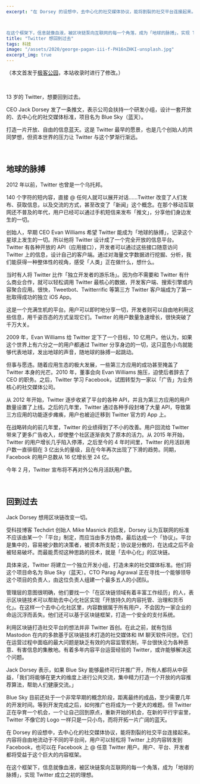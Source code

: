 ```yaml
---
excerpt: "在 Dorsey 的设想中，去中心化的社交媒体协议，能将割裂的社交平台连接起来。内容将自由地流动于不同的平台间，用户可以轻松将 Twitter 上的内容转发到 Facebook，也可以在 Facebook 上 @ 任意 Twitter 用户。用户、平台、开发者都将受益于这个巨大的内容框架。



在这个框架下，信息就像血液，被区块链泵向互联网的每一个角落，成为「地球的脉搏」，实现 Twitter 成立之初的理想。"
title: "Twitter 想回到过去"
tags: 科技
image: "/assets/2020/george-pagan-iii-f-PH16nZHKI-unsplash.jpg"
excerpt_img: true
---
```


（本文首发于[极客公园](https://www.geekpark.net/news/254228)，本站收录时进行了修改。）

<br>

13 岁的 Twitter，想要回到过去。

CEO Jack Dorsey 发了一条推文，表示公司会扶持一个研发小组，设计一套开放的、去中心化的社交媒体标准，项目名为 Blue Sky（蓝天）。

打造一片开放、自由的信息蓝天。这是 Twitter 最早的愿景，也是几个创始人的共同梦想，但资本世界的压力让 Twitter 与这个梦渐行渐远。

<br>

## 地球的脉搏
2012 年以前，Twitter 也曾是一个乌托邦。

140 个字符的短内容，直接 @ 任何人就可以展开对话……Twitter 改变了人们发布、获取信息，以及交流的方式，甚至改变了「新闻」这个概念。在那个移动互联网还不普及的年代，用户已经可以通过手机短信来发布「推文」，分享他们身边发生的一切。

创始人，早期 CEO Evan Williams 希望 Twitter 能成为「地球的脉搏」，记录这个星球上发生的一切。所以他将 Twitter 设计成了一个完全开放的信息平台。Twitter 有各种开放的 API（应用接口），开发者可以通过这些接口随意访问 Twitter 上的信息，设计自己的客户端。通过对海量文字数据进行挖掘、分析，我们能获得一种整体性的视角，感受「人类」正在做什么，想什么。

当时有人将 Twitter 比作「独立开发者的游乐场」。因为你不需要和 Twitter 有什么商业合作，就可以轻松调用 Twitter 最核心的数据，开发客户端、搜索引擎或内容聚合应用。很快，Tweetbot、Twitterrific 等第三方 Twitter 客户端成为了第一批取得成功的独立 iOS App。

这是一个充满生机的平台。用户可以即时地分享一切，开发者则可以自由地利用这些信息，用千姿百态的方式呈现它们。Twitter 的用户数量急速增长，很快突破了千万大关。

2009 年，Evan Williams 给 Twitter 定下了一个目标，10 亿用户。他认为，如果这个世界上有六分之一的用户都通过 Twitter 分享身边的一切，这只蓝色小鸟就能够代表地球，发出地球的声音，随地球的脉搏一起跳动。

但事与愿违。随着应用生态的极大发展，一些第三方应用的成功甚至掩盖了 Twitter 本身的光芒。2010 年，董事会向 Evan Williams 施压，迫使后者辞去了 CEO 的职务。之后，Twitter 学习 Facebook，试图转型为一家以「广告」为业务核心的社交媒体公司。

从 2012 年开始，Twitter 逐步收紧了平台的各种 API，并且为第三方应用的用户数量设置了上线。之后的几年里，Twitter 通过各种手段封堵了大量 API，导致第三方应用的功能逐步瘫痪，用户也被迫迁移到 Twitter 官方的 App 上。

在战略转向的前几年里，Twitter 的业绩得到了不小的改善。用户回流给 Twitter 带来了更多广告收入，却使整个社区逐渐丧失了原本的活力。从 2015 年开始，Twitter 的用户增长几乎陷入停滞，之后至今的 4 年时间里，Twitter 的月活跃用户数一直徘徊在 3 亿出头的量级，且在今年再次出现了下滑的趋势。同期，Facebook 的用户总数从 16 亿增长至 24 亿。

今年 2 月，Twitter 宣布将不再对外公布月活跃用户数。

<br>

## 回到过去
Jack Dorsey 想用区块链改变一切。

受科技博客 Techdirt 创始人 Mike Masnick 的启发，Dorsey 认为互联网的标准不应该由某一个「平台」制定，而应当由多方协商，最后达成一个「协议」。平台是集中的，容易被少数的决策者，被资本所支配；协议是分散的，在达成之后不会被轻易破坏。而最能贯彻这种思路的技术，就是「去中心化」的区块链。

具体来说，Twitter 将建立一个独立开发小组，打造未来的社交媒体标准。他们将这个项目命名为 Blue Sky（蓝天）。CTO Parag Agrawal 正在寻找一个能够领导这个项目的负责人，由这位负责人组建一个最多五人的小团队。

管理层的意图很明确，他们要找一个「在区块链领域有着丰富工作经历」的人，表示区块链技术可以帮助去中心化社区实现「开放持久的内容托管、治理和货币化」。在这样一个去中心化社区里，内容数据属于所有用户，不会因为一家企业的命运沉浮而丢失。他们还可以基于区块链框架，打造一个安全的支付系统。

利用区块链打造社交平台的想法并非 Twitter 首创。在此之前，就有包括 Mastodon 在内的多款基于区块链技术打造的社交媒体和 IM 聊天软件问世。它们在运营过程中面临的最大问题是缺乏有效的内容监管机制，平台很快沦为各种恶意、有害信息的集散地。有着多年内容平台运营经验的 Twitter，或许能够解决这个问题。

Jack Dorsey 表示，如果 Blue Sky 能够最终可行并推广开，所有人都将从中获益，「我们将能够在更大的维度上进行公共交流，集中精力打造一个开放的内容推荐算法，帮助人们健康交流。」

Blue Sky 目前还处于一个非常早期的概念阶段，距离最终的成品，至少需要几年的开发时间。等到开发完成之后，如何推广也将成为一个更大的难题。但 Twitter 正在孕育一个机会，一个让自己回到原点，重新开始的机会，在新的平行宇宙里，Twitter 不像它的 Logo 一样只是一只小鸟，而将开拓一片广阔的蓝天。

在 Dorsey 的设想中，去中心化的社交媒体协议，能将割裂的社交平台连接起来。内容将自由地流动于不同的平台间，用户可以轻松将 Twitter 上的内容转发到 Facebook，也可以在 Facebook 上 @ 任意 Twitter 用户。用户、平台、开发者都将受益于这个巨大的内容框架。

在这个框架下，信息就像血液，被区块链泵向互联网的每一个角落，成为「地球的脉搏」，实现 Twitter 成立之初的理想。

